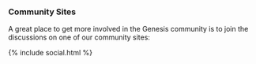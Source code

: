 
<h3>Community Sites</h3>
<p>A great place to get more involved in the Genesis community is to join the discussions on one of our community sites:</p>

{% include social.html %}